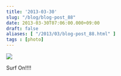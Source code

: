 ```yaml
---
title: '2013-03-30'
slug: "/blog/blog-post_88"
date: 2013-03-30T07:06:00.000+09:00
draft: false
aliases: [ "/2013/03/blog-post_88.html" ]
tags : [photo]
---
```


  
![](https://68.media.tumblr.com/57f3a2ec990f9ee56f881efcf64db4cd/tumblr_mkgjjitDWz1rwrdpxo1_1280.jpg)  

  
  

Surf On!!!!
